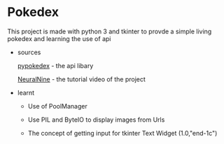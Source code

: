 # Pokedex

This project is made with python 3 and tkinter to provde a simple living pokedex and learning the use of api  

- sources

  [pypokedex](https://github.com/arnavb/pypokedex) - the api libary 
  
  [NeuralNine](https://www.youtube.com/watch?v=LxyJ2s0IqYc&t=862s) - the tutorial video of the project 


- learnt
  
  - Use of PoolManager
 
  - Use PIL and ByteIO to display images from Urls 
  
  - The concept of getting input for tkinter Text Widget (1.0,"end-1c") 

  

  




